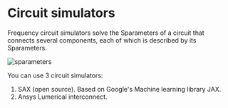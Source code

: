 # Circuit simulators

Frequency circuit simulators solve the Sparameters of a circuit that connects several components, each of which is described by its Sparameters.

![sparameters](https://i.imgur.com/RSOTDIN.png)

You can use 3 circuit simulators:

1. SAX (open source). Based on Google's Machine learning library JAX.
2. Ansys Lumerical interconnect.

